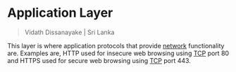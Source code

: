# Application Layer

> Vidath Dissanayake | Sri Lanka

This layer is where application protocols that provide [network](../../../network.md) functionality are. Examples are, HTTP used for insecure web browsing using [TCP](../../communication%20protocol/TCP%20IP%20layer%203/OSI%20layer%204/TCP.md) port 80 and HTTPS used for secure web browsing using [TCP](../../communication%20protocol/TCP%20IP%20layer%203/OSI%20layer%204/TCP.md) port 443.